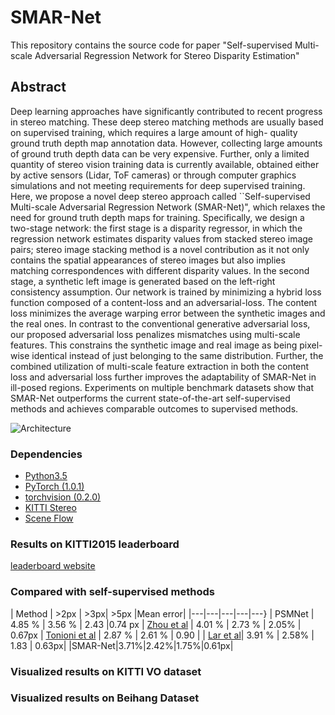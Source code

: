 # SMAR-Net

This repository contains the source code for paper "Self-supervised Multi-scale Adversarial Regression Network for Stereo Disparity Estimation"

## Abstract

Deep learning approaches have significantly contributed to recent progress in stereo matching. These deep stereo matching methods are usually based on supervised training, which requires a large amount of high- quality ground truth depth map annotation data. However, collecting large amounts of ground truth depth data can be very expensive. Further, only a limited quantity of stereo vision training data is currently available, obtained either by active sensors (Lidar, ToF cameras) or through computer graphics simulations and not meeting requirements for deep supervised training. Here, we propose a novel deep stereo approach called ``Self-supervised Multi-scale Adversarial Regression Network (SMAR-Net)", which relaxes the need for ground truth depth maps for training. Specifically, we design a two-stage network: the first stage is a disparity regressor, in which the regression network estimates disparity values from stacked stereo image pairs; stereo image stacking method is a novel contribution as it not only contains the spatial appearances of stereo images but also implies matching correspondences with different disparity values. In the second stage, a synthetic left image is generated based on the left-right consistency assumption. Our network is trained by minimizing a hybrid loss function composed of a content-loss and an adversarial-loss. The content loss minimizes the average warping error between the synthetic images and the real ones. In contrast to the conventional generative adversarial loss, our proposed adversarial loss penalizes mismatches using multi-scale features. This constrains the synthetic image and real image as being pixel-wise identical instead of just belonging to the same distribution. Further, the combined utilization of multi-scale feature extraction in both the content loss and adversarial loss further improves the adaptability of SMAR-Net in ill-posed regions. Experiments on multiple benchmark datasets show that SMAR-Net outperforms the current state-of-the-art self-supervised methods and achieves comparable outcomes to supervised methods.

![Architecture]()

### Dependencies

- [Python3.5](https://www.python.org/downloads/)
- [PyTorch (1.0.1)](http://pytorch.org)
- [torchvision (0.2.0)](http://pytorch.org)
- [KITTI Stereo](http://www.cvlibs.net/datasets/kitti/eval_object.php)
- [Scene Flow](https://lmb.informatik.uni-freiburg.de/resources/datasets/SceneFlowDatasets.en.html)

### Results on KITTI2015 leaderboard

[leaderboard website](http://www.cvlibs.net/datasets/kitti/eval_scene_flow.php?benchmark=stereo)

### Compared with self-supervised methods
| Method | >2px | >3px| >5px |Mean error|
|---|---|---|---|---}
| PSMNet | 4.85 % | 3.56 % | 2.43 |0.74 px
| [Zhou et al](http://openaccess.thecvf.com/content_ICCV_2017/papers/Zhou_Unsupervised_Learning_of_ICCV_2017_paper.pdf) | 4.01 % | 2.73 % | 2.05% | 0.67px
| [Tonioni et al](http://openaccess.thecvf.com/content_ICCV_2017/papers/Tonioni_Unsupervised_Adaptation_for_ICCV_2017_paper.pdf) | 2.87 % | 2.61 % | 0.90 |
| [Lar et al](https://papers.nips.cc/paper/6639-semi-supervised-learning-for-optical-flow-with-generative-adversarial-networks.pdf)| 3.91 % | 2.58% | 1.83 | 0.63px|
|SMAR-Net|3.71%|2.42%|1.75%|0.61px|

### Visualized results on KITTI VO dataset

### Visualized results on Beihang Dataset